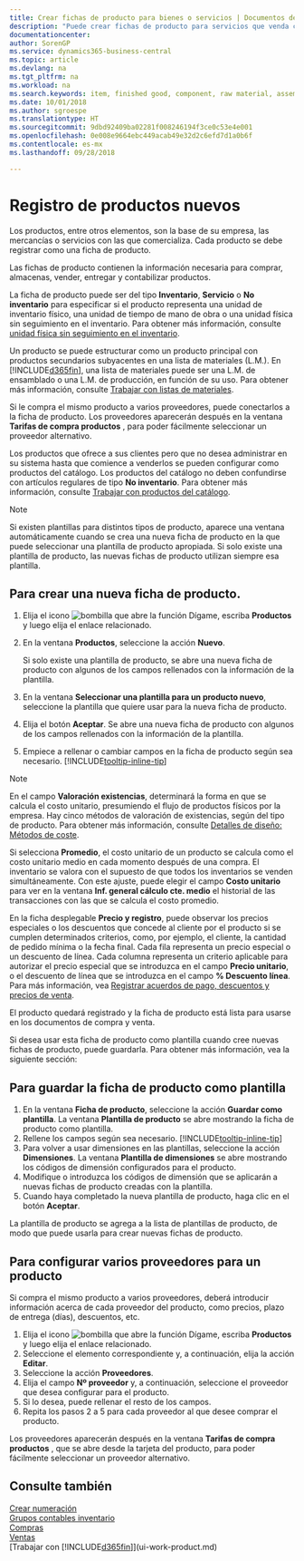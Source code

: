 ```yaml
---
title: Crear fichas de producto para bienes o servicios | Documentos de Microsoft
description: "Puede crear fichas de producto para servicios que venda como horas y para productos físicos, como productos de ensamblaje, productos terminados, componentes o materias primas, que venda del inventario."
documentationcenter: 
author: SorenGP
ms.service: dynamics365-business-central
ms.topic: article
ms.devlang: na
ms.tgt_pltfrm: na
ms.workload: na
ms.search.keywords: item, finished good, component, raw material, assembly item
ms.date: 10/01/2018
ms.author: sgroespe
ms.translationtype: HT
ms.sourcegitcommit: 9dbd92409ba02281f008246194f3ce0c53e4e001
ms.openlocfilehash: 0e008e9664ebc449acab49e32d2c6efd7d1a0b6f
ms.contentlocale: es-mx
ms.lasthandoff: 09/28/2018

---
```

# <a name="register-new-items"></a>Registro de productos nuevos
Los productos, entre otros elementos, son la base de su empresa, las mercancías o servicios con las que comercializa. Cada producto se debe registrar como una ficha de producto.

Las fichas de producto contienen la información necesaria para comprar, almacenas, vender, entregar y contabilizar productos.

La ficha de producto puede ser del tipo **Inventario**, **Servicio** o **No inventario** para especificar si el producto representa una unidad de inventario físico, una unidad de tiempo de mano de obra o una unidad física sin seguimiento en el inventario. Para obtener más información, consulte [unidad física sin seguimiento en el inventario](inventory-about-item-types.md).

Un producto se puede estructurar como un producto principal con productos secundarios subyacentes en una lista de materiales (L.M.). En [!INCLUDE[d365fin](includes/d365fin_md.md)], una lista de materiales puede ser una L.M. de ensamblado o una L.M. de producción, en función de su uso. Para obtener más información, consulte [Trabajar con listas de materiales](inventory-how-work-BOMs.md).

Si le compra el mismo producto a varios proveedores, puede conectarlos a la ficha de producto. Los proveedores aparecerán después en la ventana **Tarifas de compra productos** , para poder fácilmente seleccionar un proveedor alternativo.

Los productos que ofrece a sus clientes pero que no desea administrar en su sistema hasta que comience a venderlos se pueden configurar como productos del catálogo. Los productos del catálogo no deben confundirse con artículos regulares de tipo **No inventario**. Para obtener más información, consulte [Trabajar con productos del catálogo](inventory-how-work-nonstock-items.md).  

> [!NOTE]  
> Si existen plantillas para distintos tipos de producto, aparece una ventana automáticamente cuando se crea una nueva ficha de producto en la que puede seleccionar una plantilla de producto apropiada. Si solo existe una plantilla de producto, las nuevas fichas de producto utilizan siempre esa plantilla.

## <a name="to-create-a-new-item-card"></a>Para crear una nueva ficha de producto.
1. Elija el icono ![bombilla que abre la función Dígame](media/ui-search/search_small.png "Dígame que desea hacer"), escriba **Productos** y luego elija el enlace relacionado.  
2. En la ventana **Productos**, seleccione la acción **Nuevo**.

    Si solo existe una plantilla de producto, se abre una nueva ficha de producto con algunos de los campos rellenados con la información de la plantilla.
3. En la ventana **Seleccionar una plantilla para un producto nuevo**, seleccione la plantilla que quiere usar para la nueva ficha de producto.
4. Elija el botón **Aceptar**. Se abre una nueva ficha de producto con algunos de los campos rellenados con la información de la plantilla.
5. Empiece a rellenar o cambiar campos en la ficha de producto según sea necesario. [!INCLUDE[tooltip-inline-tip](includes/tooltip-inline-tip_md.md)]

> [!NOTE]
> En el campo **Valoración existencias**, determinará la forma en que se calcula el costo unitario, presumiendo el flujo de productos físicos por la empresa. Hay cinco métodos de valoración de existencias, según del tipo de producto. Para obtener más información, consulte [Detalles de diseño: Métodos de coste](design-details-costing-methods.md).
>
> Si selecciona **Promedio**, el costo unitario de un producto se calcula como el costo unitario medio en cada momento después de una compra. El inventario se valora con el supuesto de que todos los inventarios se venden simultáneamente. Con este ajuste, puede elegir el campo **Costo unitario** para ver en la ventana **Inf. general cálculo cte. medio** el historial de las transacciones con las que se calcula el costo promedio.

En la ficha desplegable **Precio y registro**, puede observar los precios especiales o los descuentos que concede al cliente por el producto si se cumplen determinados criterios, como, por ejemplo, el cliente, la cantidad de pedido mínima o la fecha final. Cada fila representa un precio especial o un descuento de línea. Cada columna representa un criterio aplicable para autorizar el precio especial que se introduzca en el campo **Precio unitario**, o el descuento de línea que se introduzca en el campo **% Descuento línea**. Para más información, vea [Registrar acuerdos de pago, descuentos y precios de venta](sales-how-record-sales-price-discount-payment-agreements.md).

El producto quedará registrado y la ficha de producto está lista para usarse en los documentos de compra y venta.

Si desea usar esta ficha de producto como plantilla cuando cree nuevas fichas de producto, puede guardarla. Para obtener más información, vea la siguiente sección:

## <a name="to-save-the-item-card-as-a-template"></a>Para guardar la ficha de producto como plantilla
1. En la ventana **Ficha de producto**, seleccione la acción **Guardar como plantilla**. La ventana **Plantilla de producto** se abre mostrando la ficha de producto como plantilla.
2. Rellene los campos según sea necesario. [!INCLUDE[tooltip-inline-tip](includes/tooltip-inline-tip_md.md)]
3. Para volver a usar dimensiones en las plantillas, seleccione la acción **Dimensiones**. La ventana **Plantilla de dimensiones** se abre mostrando los códigos de dimensión configurados para el producto.
4. Modifique o introduzca los códigos de dimensión que se aplicarán a nuevas fichas de producto creadas con la plantilla.
5. Cuando haya completado la nueva plantilla de producto, haga clic en el botón **Aceptar**.

La plantilla de producto se agrega a la lista de plantillas de producto, de modo que puede usarla para crear nuevas fichas de producto.

## <a name="to-set-up-multiple-vendors-for-an-item"></a>Para configurar varios proveedores para un producto  
Si compra el mismo producto a varios proveedores, deberá introducir información acerca de cada proveedor del producto, como precios, plazo de entrega (días), descuentos, etc.  

1.  Elija el icono ![bombilla que abre la función Dígame](media/ui-search/search_small.png "Dígame que desea hacer"), escriba **Productos** y luego elija el enlace relacionado.  
2.  Seleccione el elemento correspondiente y, a continuación, elija la acción **Editar**.  
3.  Seleccione la acción **Proveedores**.  
4.  Elija el campo **Nº proveedor** y, a continuación, seleccione el proveedor que desea configurar para el producto.  
5.  Si lo desea, puede rellenar el resto de los campos.  
6.  Repita los pasos 2 a 5 para cada proveedor al que desee comprar el producto.

Los proveedores aparecerán después en la ventana **Tarifas de compra productos** , que se abre desde la tarjeta del producto, para poder fácilmente seleccionar un proveedor alternativo.

## <a name="see-also"></a>Consulte también
[Crear numeración](ui-create-number-series.md)  
[Grupos contables inventario](inventory-manage-inventory.md)  
[Compras](purchasing-manage-purchasing.md)  
[Ventas](sales-manage-sales.md)  
[Trabajar con [!INCLUDE[d365fin](includes/d365fin_md.md)]](ui-work-product.md)

